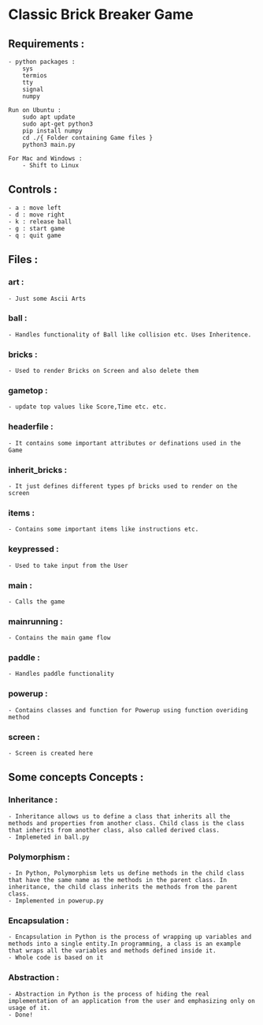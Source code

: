 # Classic Brick Breaker Game 

## Requirements :
    - python packages :
        sys
        termios
        tty
        signal
        numpy
    
    Run on Ubuntu :
        sudo apt update
        sudo apt-get python3
        pip install numpy
        cd ./{ Folder containing Game files }
        python3 main.py

    For Mac and Windows : 
        - Shift to Linux 


## Controls :
    - a : move left
    - d : move right
    - k : release ball
    - g : start game
    - q : quit game
 
## Files :
 ### art :
    - Just some Ascii Arts
 
 ### ball :
    - Handles functionality of Ball like collision etc. Uses Inheritence.

 ### bricks : 
    - Used to render Bricks on Screen and also delete them

 ### gametop : 
    - update top values like Score,Time etc. etc.

 ### headerfile :
    - It contains some important attributes or definations used in the Game

 ### inherit_bricks :
    - It just defines different types pf bricks used to render on the screen

 ### items :
    - Contains some important items like instructions etc.

 ### keypressed : 
    - Used to take input from the User

 ### main :
    - Calls the game

 ###  mainrunning :
    - Contains the main game flow

 ### paddle :
    - Handles paddle functionality

 ### powerup :
    - Contains classes and function for Powerup using function overiding method

 ### screen :
    - Screen is created here

## Some concepts Concepts :
 ### Inheritance :
    - Inheritance allows us to define a class that inherits all the methods and properties from another class. Child class is the class that inherits from another class, also called derived class.
    - Implemeted in ball.py

 ### Polymorphism :
    - In Python, Polymorphism lets us define methods in the child class that have the same name as the methods in the parent class. In inheritance, the child class inherits the methods from the parent class.
    - Implemented in powerup.py

 ### Encapsulation :
    - Encapsulation in Python is the process of wrapping up variables and methods into a single entity.In programming, a class is an example that wraps all the variables and methods defined inside it.
    - Whole code is based on it

 ### Abstraction :
    - Abstraction in Python is the process of hiding the real implementation of an application from the user and emphasizing only on usage of it.
    - Done!
